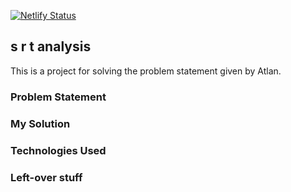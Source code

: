 [![Netlify Status](https://api.netlify.com/api/v1/badges/3e1353bd-e055-4f07-8699-fc114cb930e1/deploy-status)](https://app.netlify.com/sites/srt-analysis/deploys)

## s r t analysis

This is a project for solving the problem statement given by Atlan.

### Problem Statement

### My Solution

### Technologies Used

### Left-over stuff

